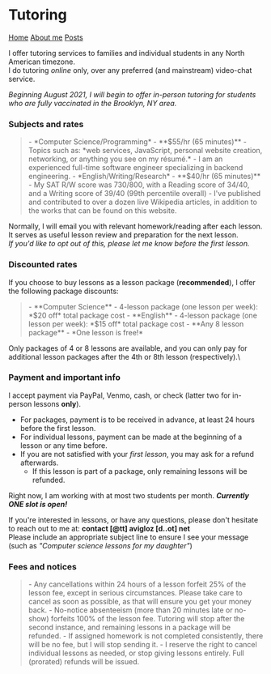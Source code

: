 <title>Tutoring</title>
<meta http-equiv="Content-Type" content="text/html; charset=UTF-8"/>
<meta name="viewport" content="width=device-width, initial-scale=1"/>
<link href="https://fonts.googleapis.com/css?family=IBM+Plex+Mono|Open+Sans" rel="stylesheet"/>
<link href="../stylesheet.css" type="text/css" rel="stylesheet"/>
<link rel="shortcut icon" type="image/png" href="/images/favicon.png"/>

# Tutoring
[Home](../)
[About me](../info/about)
[Posts](../posts/)

I offer tutoring services to families and individual students in any North American timezone.\
I do tutoring <i>online</i> only, over any preferred (and mainstream) video-chat service.

*Beginning August 2021, I will begin to offer in-person tutoring for students who are fully vaccinated in the Brooklyn, NY area.*

### Subjects and rates
<blockquote>
- *Computer Science/Programming* - **$55/hr (65 minutes)**
  - Topics such as: *web services, JavaScript, personal website creation, networking, or anything you see on my résumé.*
  - I am an experienced full-time software engineer specializing in backend engineering.
- *English/Writing/Research* - **$40/hr (65 minutes)**
  - My SAT R/W score was 730/800, with a Reading score of 34/40, and a Writing score of 39/40 (99th percentile overall)
  - I've published and contributed to over a dozen live Wikipedia articles, in addition to the works that can be found on this website.
</blockquote>

Normally, I will email you with relevant homework/reading after each lesson. It serves as useful lesson review and preparation for the next lesson.\
*If you'd like to opt out of this, please let me know before the first lesson.*

### Discounted rates
If you choose to buy lessons as a lesson package (**recommended**), I offer the following package discounts:

<blockquote>
- **Computer Science**
	- 4-lesson package (one lesson per week): *$20 off* total package cost
- **English**
	- 4-lesson package (one lesson per week): *$15 off* total package cost
- **Any 8 lesson package**
	- *One lesson is free!*
</blockquote>

Only packages of 4 or 8 lessons are available, and you can only pay for additional lesson packages after the 4th or 8th lesson (respectively).\

### Payment and important info
I accept payment via PayPal, Venmo, cash, or check (latter two for in-person lessons **only**).

- For packages, payment is to be received in advance, at least 24 hours before the first lesson.
- For individual lessons, payment can be made at the beginning of a lesson or any time before.
- If you are not satisfied with your *first lesson*, you may ask for a refund afterwards.
	- If this lesson is part of a package, only remaining lessons will be refunded.

Right now, I am working with at most two students per month. **_Currently ONE slot is open!_**

If you're interested in lessons, or have any questions, please don't hesitate to reach out to me at: **contact [@tt] avigloz [d..ot] net**\
Please include an appropriate subject line to ensure I see your message (such as *"Computer science lessons for my daughter"*)

### Fees and notices
<blockquote>
- Any cancellations within 24 hours of a lesson forfeit 25% of the lesson fee, except in serious circumstances. Please take care to cancel as soon as possible, as that will ensure you get your money back.
- No-notice absenteeism (more than 20 minutes late or no-show) forfeits 100% of the lesson fee. Tutoring will stop after the second instance, and remaining lessons in a package will be refunded.
- If assigned homework is not completed consistently, there will be no fee, but I will stop sending it.
- I reserve the right to cancel individual lessons as needed, or stop giving lessons entirely. Full (prorated) refunds will be issued.
</blockquote>
